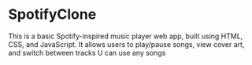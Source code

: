 # SpotifyClone

This is a basic Spotify-inspired music player web app, built using HTML, CSS, and JavaScript. It allows users to play/pause songs, view cover art, and switch between tracks 
U can use any songs 
